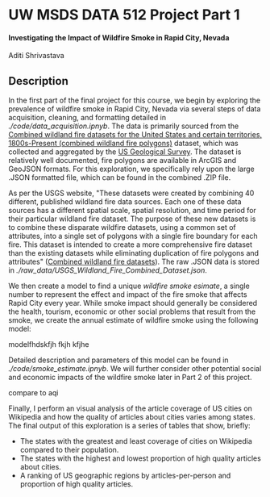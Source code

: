 # UW MSDS DATA 512 Project Part 1
#### Investigating the Impact of Wildfire Smoke in Rapid City, Nevada
Aditi Shrivastava 

## Description
In the first part of the final project for this course, we begin by exploring the prevalence of wildfire smoke in Rapid City, Nevada via several steps of data acquisition, cleaning, and formatting detailed in *./code/data_acquisition.ipnyb*. The data is primarily sourced from the [Combined wildland fire datasets for the United States and certain territories, 1800s-Present (combined wildland fire polygons)](https://www.sciencebase.gov/catalog/item/61aa537dd34eb622f699df81) dataset, which was collected and aggregated by the [US Geological Survey](https://www.usgs.gov/). The dataset is relatively well documented, fire polygons are available in ArcGIS and GeoJSON formats. For this exploration, we specifically rely upon the large .JSON formatted file, which can be found in the combined .ZIP file.

As per the USGS website, "These datasets were created by combining 40 different, published wildland fire data sources. Each one of these data sources has a different spatial scale, spatial resolution, and time period for their particular wildland fire dataset. The purpose of these new datasets is to combine these disparate wildfire datasets, using a common set of attributes, into a single set of polygons with a single fire boundary for each fire. This dataset is intended to create a more comprehensive fire dataset than the existing datasets while eliminating duplication of fire polygons and attributes" ([Combined wildland fire datasets](https://www.sciencebase.gov/catalog/item/61aa537dd34eb622f699df81)). The raw .JSON data is stored in *./raw_data/USGS_Wildland_Fire_Combined_Dataset.json*.

We then create a model to find a unique *wildfire smoke esimate*, a single number to represent the effect and impact of the fire smoke that affects Rapid City every year. While smoke impact should generally be considered the health, tourism, economic or other social problems that result from the smoke, we create the annual estimate of wildfire smoke using the following model:

modelfhdskfjh fkjh kfjhe

Detailed description and parameters of this model can be found in *./code/smoke_estimate.ipnyb*. We will further consider other potential social and economic impacts of the wildfire smoke later in Part 2 of this project.

compare to aqi

Finally, I perform an visual analysis of the article coverage of US cities on Wikipedia and how the quality of articles about cities varies among states. The final output of this exploration is a series of tables that show, briefly:
- The states with the greatest and least coverage of cities on Wikipedia compared to their population.
- The states with the highest and lowest proportion of high quality articles about cities.
- A ranking of US geographic regions by articles-per-person and proportion of high quality articles.
